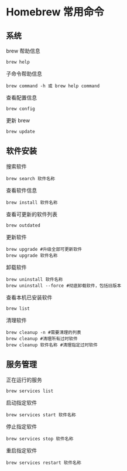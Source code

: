 # Homebrew 常用命令

## 系统

brew 帮助信息

```shell
brew help
```

子命令帮助信息

```shell
brew command -h 或 brew help command
```

查看配置信息

``` shell
brew config
```

更新 brew

``` shell
brew update
```

## 软件安装

搜索软件

```shell
brew search 软件名称
```

查看软件信息

``` shell
brew install 软件名称
```

查看可更新的软件列表

``` shell
brew outdated
```

更新软件

``` shell
brew upgrade #升级全部可更新软件
brew upgrade 软件名称
```

卸载软件

``` shell
brew uninstall 软件名称
brew uninstall --force #彻底卸载软件，包括旧版本
```

查看本机已安装软件

``` shell
brew list
```

清理软件

``` shell
brew cleanup -n #需要清理的列表
brew cleanup #清理所有过时软件
brew cleanup 软件名称 #清理指定过时软件
```

## 服务管理

正在运行的服务

``` shell
brew services list
```

启动指定软件

``` shell
brew services start 软件名称
```

停止指定软件

``` shell
brew services stop 软件名称
```

重启指定软件

``` shell
brew services restart 软件名称
```
